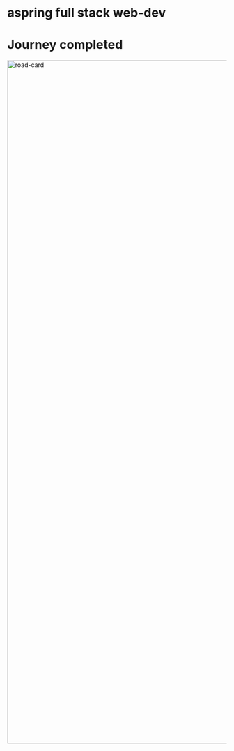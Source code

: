 
# aspring full stack web-dev
# Journey completed

<img width="1200" height="1568" alt="road-card" src="https://github.com/user-attachments/assets/111dfa89-35ba-4306-a80a-dfcb829b22c4" />

